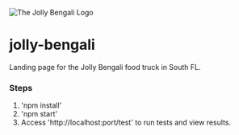 ![The Jolly Bengali Logo](https://raw.github.com/bttf/jolly-bengali/master/public/img/jollybengalilogo_small.png)
# jolly-bengali
Landing page for the Jolly Bengali food truck in South FL.

### Steps
1. 'npm install'
2. 'npm start'
3. Access 'http://localhost:port/test' to run tests and view results.
